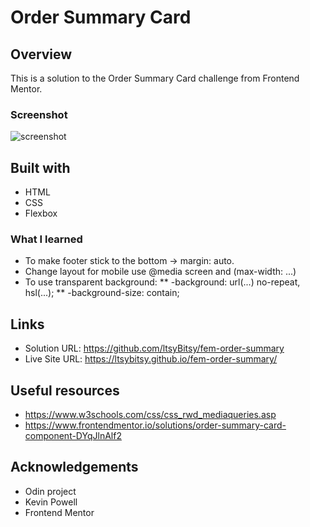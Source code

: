 # Order Summary Card

## Overview

This is a solution to the Order Summary Card challenge from Frontend Mentor.

### Screenshot

![screenshot](https://github.com/ltsyBitsy/fem-order-summary/blob/main/images/screenshot.jpg)

## Built with

  * HTML
  * CSS
  * Flexbox

### What I learned

* To make footer stick to the bottom -> margin: auto.
* Change layout for mobile use @media screen and (max-width: ...)
* To use transparent background: 
        ** -background: url(...) no-repeat, hsl(...);
        ** -background-size: contain;

## Links

* Solution URL: https://github.com/ltsyBitsy/fem-order-summary
* Live Site URL: https://ltsybitsy.github.io/fem-order-summary/

## Useful resources
* https://www.w3schools.com/css/css_rwd_mediaqueries.asp
* https://www.frontendmentor.io/solutions/order-summary-card-component-DYqJlnAlf2

## Acknowledgements

* Odin project
* Kevin Powell
* Frontend Mentor